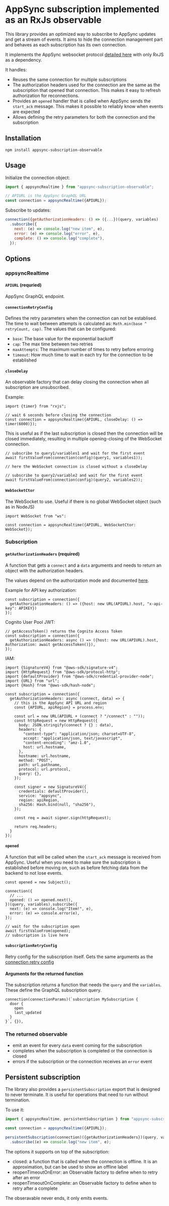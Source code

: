 # AppSync subscription implemented as an RxJs observable

This library provides an optimized way to subscribe to AppSync updates and get a stream of events. It aims to hide the connection management part and behaves as each subscription has its own connection.

It implements the AppSync websocket protocol [detailed here](https://docs.aws.amazon.com/appsync/latest/devguide/real-time-websocket-client.html) with only RxJS as a dependency.

It handles:

* Reuses the same connection for multiple subscriptions
* The authorization headers used for the connection are the same as the subscription that opened that connection. This makes it easy to refresh authorization for reconnections.
* Provides an ```opened``` handler that is called when AppSync sends the ```start_ack``` message. This makes it possible to reliably know when events are expected
* Allows defining the retry parameters for both the connection and the subscription

## Installation

```
npm install appsync-subscription-observable
```

## Usage

Initialize the connection object:

```js
import { appsyncRealtime } from "appsync-subscription-observable";

// APIURL is the AppSync GraphQL URL
const connection = appsyncRealtime({APIURL});
```

Subscribe to updates:

```js
connection({getAuthorizationHeaders: () => ({...})(query, variables)
  .subscribe({
    next: (e) => console.log("new item", e),
    error: (e) => console.log("error", e),
    complete: () => console.log("complete"),
  });
```

## Options

### appsyncRealtime

#### ```APIURL``` (requried)

AppSync GraphQL endpoint.

#### ```connectionRetryConfig```

Defines the retry parameters when the connection can not be establised. The time to wait between attempts is calculated as: ```Math.min(base ^ retryCount, cap)```. The values that can be configured:
  * ```base```: The base value for the exponential backoff
  * ```cap```: The max time between two retries
  * ```maxAttempts```: The maximum number of times to retry before erroring
  * ```timeout```: How much time to wait in each try for the connection to be established

#### ```closeDelay```

An observable factory that can delay closing the connection when all subscription are unsubscribed.

Example:

```
import {timer} from "rxjs";

// wait 6 seconds before closing the connection
const connection = appsyncRealtime({APIURL, closeDelay: () => timer(6000)});
```

This is useful as if the last subscription is closed then the connection will be closed immediately, resulting in multiple opening-closing of the WebSocket connection.

```
// subscribe to query1/variables1 and wait for the first event
await firstValueFrom(connection(config)(query1, variables1));

// here the WebSocket connection is closed without a closeDelay

// subscribe to query2/variable2 and wait for the first event
await firstValueFrom(connection(config)(query2, variables2));
```

#### ```WebSocketCtor```

The WebSocket to use. Useful if there is no global WebSocket object (such as in NodeJS)

```
import WebSocket from "ws":

const connection = appsyncRealtime({APIURL, WebSocketCtor: WebSocket});
```

### Subscription

#### ```getAuthorizationHeaders``` (required)

A function that gets a ```connect``` and a ```data``` arguments and needs to return an object with the authorization headers.

The values depend on the authorization mode and documented [here](https://docs.aws.amazon.com/appsync/latest/devguide/real-time-websocket-client.html#header-parameter-format-based-on-appsync-api-authorization-mode).

Example for API key authorization:

```
const subscription = connection({
  getAuthorizationHeaders: () => ({host: new URL(APIURL).host, "x-api-key": APIKEY})
});
```

Cognito User Pool JWT:

```
// getAccessToken() returns the Cognito Access Token
const subscription = connection({
  getAuthorizationHeaders: async () => ({host: new URL(APIURL).host, Authorization: await getAccessToken()}),
});
```

IAM:

```
import {SignatureV4} from "@aws-sdk/signature-v4";
import {HttpRequest} from "@aws-sdk/protocol-http";
import {defaultProvider} from "@aws-sdk/credential-provider-node";
import {URL} from "url";
import {Hash} from "@aws-sdk/hash-node";

const subscription = connection({
  getAuthorizationHeaders: async (connect, data) => {
    // this is the AppSync API URL and region
    const {APIURL, apiRegion} = process.env;
    
    const url = new URL(APIURL + (connect ? "/connect" : ""));
    const httpRequest = new HttpRequest({
      body: JSON.stringify(connect ? {} : data),
      headers: {
        "content-type": "application/json; charset=UTF-8",
        accept: "application/json, text/javascript",
        "content-encoding": "amz-1.0",
        host: url.hostname,
      },
      hostname: url.hostname,
      method: "POST",
      path: url.pathname,
      protocol: url.protocol,
      query: {},
    });
    
    const signer = new SignatureV4({
      credentials: defaultProvider(),
      service: "appsync",
      region: apiRegion,
      sha256: Hash.bind(null, "sha256"),
    });
    
    const req = await signer.sign(httpRequest);

    return req.headers;
  }
});

```

#### ```opened```

A function that will be called when the ```start_ack``` message is received from AppSync. Useful when you need to make sure the subscription is established before moving on, such as before fetching data from the backend to not lose events.

```
const opened = new Subject();

connection({
  // ...
  opened: () => opened.next(),
})(query, variables).subscribe({
  next: (e) => console.log("Item!", e),
  error: (e) => console.error(e),
});

// wait for the subscription open
await firstValueFrom(opened);
// subscription is live here
```

#### ```subscriptionRetryConfig```

Retry config for the subscription itself. Gets the same arguments as the [connection retry config](#connectionretryconfig)

#### Arguments for the returned function

The subscription returns a function that needs the ```query``` and the ```variables```. These define the GraphQL subscription query.

```
connection(connectionParams)(`subscription MySubscription {
  door {
    open
    last_updated
  }
}`, {}),
```

### The returned observable

* emit an event for every ```data``` event coming for the subscription
* completes when the subscription is completed or the connection is closed
* errors if the subscription or the connection receives an ```error``` event

## Persistent subscription

The library also provides a ```persistentSubscription``` export that is designed to never terminate. It is useful for operations that need to run without termination.

To use it:

```js
import { appsyncRealtime, persistentSubscription } from "appsync-subscription-observable";

const connection = appsyncRealtime({APIURL});

persistentSubscription(connection)({getAuthorizationHeaders})(query, variables)
  .subscribe((e) => console.log("new item", e);
```

The options it supports on top of the subscription:

* closed: a function that is called when the connection is offline. It is an approximation, but can be used to show an offline label
* reopenTimeoutOnError: an Observable factory to define when to retry after an error
* reopenTimeoutOnComplete: an Observable factory to define when to retry after a complete

The obseravable never ends, it only emits events.
